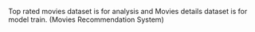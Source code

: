 Top rated movies dataset is for analysis and
Movies details dataset is for model train. (Movies Recommendation System)
